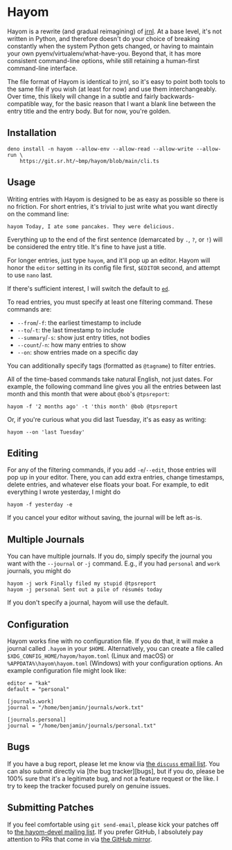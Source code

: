 # Hayom

Hayom is a rewrite (and gradual reimagining) of [jrnl][jrnl]. At a base level,
it's not written in Python, and therefore doesn't do your choice of breaking
constantly when the system Python gets changed, or having to maintain your own
pyenv/virtualenv/what-have-you. Beyond that, it has more consistent command-line
options, while still retaining a human-first command-line interface.

The file format of Hayom is identical to jrnl, so it's easy to point both tools
to the same file if you wish (at least for now) and use them interchangeably.
Over time, this likely will change in a subtle and fairly backwards-compatible
way, for the basic reason that I want a blank line between the entry title and
the entry body. But for now, you're golden.

## Installation

    deno install -n hayom --allow-env --allow-read --allow-write --allow-run \
        https://git.sr.ht/~bmp/hayom/blob/main/cli.ts

## Usage

Writing entries with Hayom is designed to be as easy as possible so there is no
friction. For short entries, it's trivial to just write what you want directly
on the command line:

    hayom Today, I ate some pancakes. They were delicious.

Everything up to the end of the first sentence (demarcated by `.`, `?`, or `!`)
will be considered the entry title. It's fine to have just a title.

For longer entries, just type `hayom`, and it'll pop up an editor. Hayom will
honor the `editor` setting in its config file first, `$EDITOR` second, and
attempt to use `nano` last.

If there's sufficient interest, I will switch the default to [`ed`][ed].

To read entries, you must specify at least one filtering command. These commands
are:

- `--from`/`-f`: the earliest timestamp to include
- `--to`/`-t`: the last timestamp to include
- `--summary`/`-s`: show just entry titles, not bodies
- `--count`/`-n`: how many entries to show
- `--on`: show entries made on a specific day

You can additionally specify tags (formatted as `@tagname`) to filter entries.

All of the time-based commands take natural English, not just dates. For
example, the following command line gives you all the entries between last month
and this month that were about `@bob`'s `@tpsreport`:

    hayom -f '2 months ago' -t 'this month' @bob @tpsreport

Or, if you're curious what you did last Tuesday, it's as easy as writing:

    hayom --on 'last Tuesday'

## Editing

For any of the filtering commands, if you add `-e`/`--edit`, those entries will
pop up in your editor. There, you can add extra entries, change timestamps,
delete entries, and whatever else floats your boat. For example, to edit
everything I wrote yesterday, I might do

    hayom -f yesterday -e

If you cancel your editor without saving, the journal will be left as-is.

## Multiple Journals

You can have multiple journals. If you do, simply specify the journal you want
with the `--journal` or `-j` command. E.g., if you had `personal` and `work`
journals, you might do

    hayom -j work Finally filed my stupid @tpsreport
    hayom -j personal Sent out a pile of résumés today

If you don't specify a journal, hayom will use the default.

## Configuration

Hayom works fine with no configuration file. If you do that, it will make a
journal called `.hayom` in your `$HOME`. Alternatively, you can create a file
called `$XDG_CONFIG_HOME/hayom/hayom.toml` (Linux and macOS) or
`%APPDATA%\hayom\hayom.toml` (Windows) with your configuration options. An
example configuration file might look like:

    editor = "kak"
    default = "personal"

    [journals.work]
    journal = "/home/benjamin/journals/work.txt"

    [journals.personal]
    journal = "/home/benjamin/journals/personal.txt"

## Bugs

If you have a bug report, please let me know via
[the `discuss` email list][user]. You can also submit directly via [the bug
tracker][bugs], but if you do, please be 100% sure that it's a legitimate bug,
and not a feature request or the like. I try to keep the tracker focused purely
on genuine issues.

## Submitting Patches

If you feel comfortable using `git send-email`, please kick your patches off to
[the hayom-devel mailing list][devel]. If you prefer GitHub, I absolutely pay
attention to PRs that come in via [the GitHub mirror][github].

[jrnl]: https://jrnl.sh
[github]: https://github.com/bpollack/hayom
[ed]: https://www.gnu.org/fun/jokes/ed-msg.en.html
[user]: mailto:~bmp/hayom-discuss@lists.sr.ht
[devel]: mailto:~bmp/hayom-devel@lists.sr.ht
